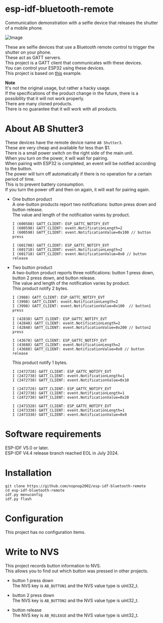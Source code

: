 # esp-idf-bluetooth-remote
Communication demonstration with a selfie device that releases the shutter of a mobile phone.   

![Image](https://github.com/user-attachments/assets/9e4b833f-5c0f-499b-9aa9-a3bb69f43309)

These are selfie devices that use a Bluetooth remote control to trigger the shutter on your phone.   
These act as GATT servers.   
This project is a GATT client that communicates with these devices.   
You can control your ESP32 using these devices.   
This project is based on [this](https://github.com/espressif/esp-idf/tree/master/examples/bluetooth/bluedroid/ble/gatt_client) example.

__Note__   
It's not the original usage, but rather a hacky usage.   
If the specifications of the product change in the future, there is a possibility that it will not work properly.   
There are many cloned products.   
There is no guarantee that it will work with all products.   

# About AB Shutter3
These devices have the remote device name ```AB Shutter3```.   
These are very cheap and available for less than $1.   
There is a small power switch on the right side of the main unit.   
When you turn on the power, it will wait for pairing.   
When pairing with ESP32 is completed, an event will be notified according to the button.   
The power will turn off automatically if there is no operation for a certain period of time.   
This is to prevent battery consumption.   
If you turn the power off and then on again, it will wait for pairing again.   

- One button product   
	A one-button products report two notifications: button press down and button release.   
	The value and length of the notification varies by product.   
	```
	I (600588) GATT_CLIENT: ESP_GATTC_NOTIFY_EVT
	I (600598) GATT_CLIENT: event.NotificationLength=2
	I (600598) GATT_CLIENT: event.NotificationValue=0x100 // button press

	I (601708) GATT_CLIENT: ESP_GATTC_NOTIFY_EVT
	I (601718) GATT_CLIENT: event.NotificationLength=2
	I (601718) GATT_CLIENT: event.NotificationValue=0x0 // button release
	```

- Two button product   
	A two-button product reports three notifications: button 1 press down, button 2 press down, and button release.   
	The value and length of the notification varies by product.   
	This product notify 2 bytes.   
	```
	I (3988) GATT_CLIENT: ESP_GATTC_NOTIFY_EVT
	I (3998) GATT_CLIENT: event.NotificationLength=2
	I (3998) GATT_CLIENT: event.NotificationValue=0x100  // button1 press

	I (42838) GATT_CLIENT: ESP_GATTC_NOTIFY_EVT
	I (42848) GATT_CLIENT: event.NotificationLength=2
	I (42848) GATT_CLIENT: event.NotificationValue=0x200 // button2 press

	I (43678) GATT_CLIENT: ESP_GATTC_NOTIFY_EVT
	I (43688) GATT_CLIENT: event.NotificationLength=2
	I (43688) GATT_CLIENT: event.NotificationValue=0x0 // button release
	```
	This product notify 1 bytes.   
	```
	I (2472728) GATT_CLIENT: ESP_GATTC_NOTIFY_EVT
	I (2472738) GATT_CLIENT: event.NotificationLength=1
	I (2472738) GATT_CLIENT: event.NotificationValue=0x10

	I (2472728) GATT_CLIENT: ESP_GATTC_NOTIFY_EVT
	I (2472738) GATT_CLIENT: event.NotificationLength=1
	I (2472738) GATT_CLIENT: event.NotificationValue=0x20

	I (2473328) GATT_CLIENT: ESP_GATTC_NOTIFY_EVT
	I (2473338) GATT_CLIENT: event.NotificationLength=1
	I (2473338) GATT_CLIENT: event.NotificationValue=0x0
	```


# Software requirements
ESP-IDF V5.0 or later.   
ESP-IDF V4.4 release branch reached EOL in July 2024.   

# Installation   
```
git clone https://github.com/nopnop2002/esp-idf-bluetooth-remote
cd esp-idf-bluetooth-remote
idf.py menuconfig
idf.py flash
```

# Configuration   
This project has no configuration items.   


# Write to NVS   
This project records button information to NVS.   
This allows you to find out which button was pressed in other projects.   
- button 1 press down   
 The NVS key is ```AB_BUTTON1``` and the NVS value type is uint32_t.   

- button 2 press down   
 The NVS key is ```AB_BUTTON2``` and the NVS value type is uint32_t.   

- button release   
 The NVS key is ```AB_RELEASE``` and the NVS value type is uint32_t.   

